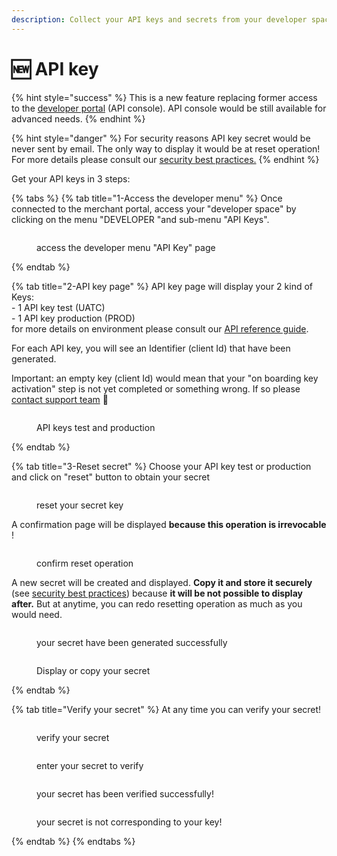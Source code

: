 ```yaml
---
description: Collect your API keys and secrets from your developer space (merchant portal)
---
```


# 🆕 API key

{% hint style="success" %}
This is a new feature replacing former access to the [developer portal](../../api-reference/apis-common/api-console-advance-features/) (API console). API console would be still available for advanced needs.
{% endhint %}

{% hint style="danger" %}
For security reasons API key secret would be never sent by email. The only way to display it would be at reset operation! For more details please consult our [security best practices.](../../security/security-best-practices.md)&#x20;
{% endhint %}

Get your API keys in 3 steps:

{% tabs %}
{% tab title="1-Access the developer menu" %}
Once connected to the merchant portal, access your "developer space" by clicking on the menu  "DEVELOPER "and sub-menu "API Keys".

<figure><img src="../../.gitbook/assets/cléapi1a.png" alt=""><figcaption><p>access the developer menu "API Key" page</p></figcaption></figure>
{% endtab %}

{% tab title="2-API key page" %}
API key page will display your 2 kind of Keys:\
\- 1 API key test (UATC)\
\- 1 API key production (PROD)\
for more details on environment please consult our [API reference guide](../../api-reference/apis-common/api-urls.md).&#x20;

For each API key, you will see an Identifier (client Id) that have been generated.&#x20;

Important: an empty key (client Id) would mean that your "on boarding key activation" step is not yet completed or something wrong. If so please [contact support team](../../support/how-to-contact-us.md#contact-support) :e-mail:

<figure><img src="../../.gitbook/assets/cléapi1b (1).png" alt=""><figcaption><p>API keys test and production</p></figcaption></figure>
{% endtab %}

{% tab title="3-Reset secret" %}
Choose your API key test or production and click on "reset" button to obtain your secret

<figure><img src="../../.gitbook/assets/cléapi1c.png" alt=""><figcaption><p>reset your secret key</p></figcaption></figure>

A confirmation page will be displayed **because this operation is irrevocable** !

<figure><img src="../../.gitbook/assets/cléapi2.png" alt=""><figcaption><p>confirm reset operation</p></figcaption></figure>

A new secret will be created and displayed. **Copy it and store it securely** (see [security best practices](../../security/security-best-practices.md)) because **it will be not possible to display after.** But at anytime, you can redo resetting operation as much as you would need.

<figure><img src="../../.gitbook/assets/cléapi3a.png" alt=""><figcaption><p>your secret have been generated successfully</p></figcaption></figure>

<figure><img src="../../.gitbook/assets/cléapi4a (1).png" alt=""><figcaption><p>Display or copy your secret</p></figcaption></figure>
{% endtab %}

{% tab title="Verify your secret" %}
At any time you can verify your secret!

<figure><img src="../../.gitbook/assets/cléapi1d.png" alt=""><figcaption><p>verify your secret</p></figcaption></figure>

<figure><img src="../../.gitbook/assets/cléapi5a.png" alt=""><figcaption><p>enter your secret to verify</p></figcaption></figure>

<figure><img src="../../.gitbook/assets/cléapi6.png" alt=""><figcaption><p>your secret has been verified successfully!</p></figcaption></figure>

<figure><img src="../../.gitbook/assets/cléapi7.png" alt=""><figcaption><p>your secret is not corresponding to your key!</p></figcaption></figure>
{% endtab %}
{% endtabs %}

